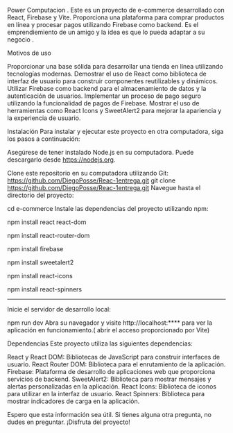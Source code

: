 Power Computacion .
Este es un proyecto de e-commerce desarrollado con React, Firebase y Vite. Proporciona una plataforma para comprar productos en línea y procesar pagos utilizando Firebase como backend. Es el emprendiemiento de
un amigo y la idea es que lo pueda adaptar a su negocio .

Motivos de uso

Proporcionar una base sólida para desarrollar una tienda en línea utilizando tecnologías modernas.
Demostrar el uso de React como biblioteca de interfaz de usuario para construir componentes reutilizables y dinámicos.
Utilizar Firebase como backend para el almacenamiento de datos y la autenticación de usuarios.
Implementar un proceso de pago seguro utilizando la funcionalidad de pagos de Firebase.
Mostrar el uso de herramientas como  React Icons y SweetAlert2 para mejorar la apariencia y la experiencia de usuario.

Instalación
Para instalar y ejecutar este proyecto en otra computadora, siga los pasos a continuación:

Asegúrese de tener instalado Node.js en su computadora. Puede descargarlo desde https://nodejs.org.

Clone este repositorio en su computadora utilizando Git:
https://github.com/DiegoPosse/Reac-1entrega.git
git clone <https://github.com/DiegoPosse/Reac-1entrega.git>
Navegue hasta el directorio del proyecto:

cd e-commerce
Instale las dependencias del proyecto utilizando npm:

npm install react react-dom

npm install react-router-dom

npm install firebase

npm install sweetalert2

npm install react-icons

npm install react-spinners

-----------------------------------------------------------------------------------
Inicie el servidor de desarrollo local:

npm run dev
Abra su navegador y visite http://localhost:**** para ver la aplicación en funcionamiento.( abrir el acceso proporcionado por Vite)

Dependencias
Este proyecto utiliza las siguientes dependencias:

React y React DOM: Bibliotecas de JavaScript para construir interfaces de usuario.
React Router DOM: Biblioteca para el enrutamiento de la aplicación.
Firebase: Plataforma de desarrollo de aplicaciones web que proporciona servicios de backend.
SweetAlert2: Biblioteca para mostrar mensajes y alertas personalizadas en la aplicación.
React Icons: Biblioteca de iconos para utilizar en la interfaz de usuario.
React Spinners: Biblioteca para mostrar indicadores de carga en la aplicación.



Espero que esta información sea útil. Si tienes alguna otra pregunta, no dudes en preguntar. ¡Disfruta del proyecto!
